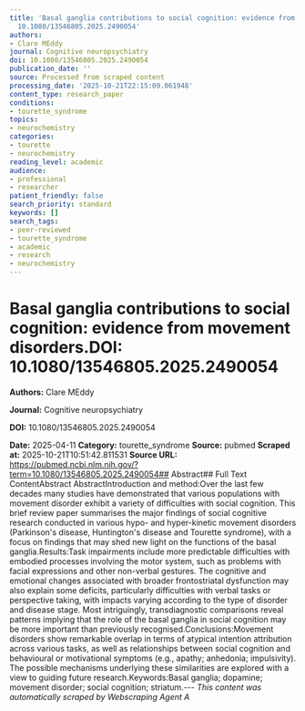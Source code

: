 ```yaml
---
title: 'Basal ganglia contributions to social cognition: evidence from movement disorders.**DOI:**
  10.1080/13546805.2025.2490054'
authors:
- Clare MEddy
journal: Cognitive neuropsychiatry
doi: 10.1080/13546805.2025.2490054
publication_date: ''
source: Processed from scraped content
processing_date: '2025-10-21T22:15:09.061948'
content_type: research_paper
conditions:
- tourette_syndrome
topics:
- neurochemistry
categories:
- tourette
- neurochemistry
reading_level: academic
audience:
- professional
- researcher
patient_friendly: false
search_priority: standard
keywords: []
search_tags:
- peer-reviewed
- tourette_syndrome
- academic
- research
- neurochemistry
---
```


# Basal ganglia contributions to social cognition: evidence from movement disorders.**DOI:** 10.1080/13546805.2025.2490054

**Authors:** Clare MEddy

**Journal:** Cognitive neuropsychiatry

**DOI:** 10.1080/13546805.2025.2490054

**Date:** 2025-04-11
**Category:** tourette_syndrome
**Source:** pubmed
**Scraped at:** 2025-10-21T10:51:42.811531
**Source URL:** https://pubmed.ncbi.nlm.nih.gov/?term=10.1080/13546805.2025.2490054## Abstract## Full Text ContentAbstract AbstractIntroduction and method:Over the last few decades many studies have demonstrated that various populations with movement disorder exhibit a variety of difficulties with social cognition. This brief review paper summarises the major findings of social cognitive research conducted in various hypo- and hyper-kinetic movement disorders (Parkinson's disease, Huntington's disease and Tourette syndrome), with a focus on findings that may shed new light on the functions of the basal ganglia.Results:Task impairments include more predictable difficulties with embodied processes involving the motor system, such as problems with facial expressions and other non-verbal gestures. The cognitive and emotional changes associated with broader frontostriatal dysfunction may also explain some deficits, particularly difficulties with verbal tasks or perspective taking, with impacts varying according to the type of disorder and disease stage. Most intriguingly, transdiagnostic comparisons reveal patterns implying that the role of the basal ganglia in social cognition may be more important than previously recognised.Conclusions:Movement disorders show remarkable overlap in terms of atypical intention attribution across various tasks, as well as relationships between social cognition and behavioural or motivational symptoms (e.g., apathy; anhedonia; impulsivity). The possible mechanisms underlying these similarities are explored with a view to guiding future research.Keywords:Basal ganglia; dopamine; movement disorder; social cognition; striatum.---
*This content was automatically scraped by Webscraping Agent A*